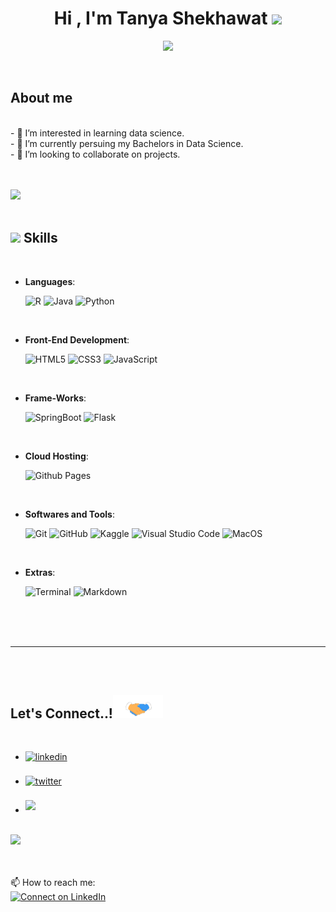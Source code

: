 <h1 align="center"><b>Hi , I'm Tanya Shekhawat </b><img src="https://media.giphy.com/media/hvRJCLFzcasrR4ia7z/giphy.gif" width="35"></h1>

<p align="center">
  <a href="https://github.com/DenverCoder1/readme-typing-svg"><img src="https://readme-typing-svg.herokuapp.com?font=Time+New+Roman&color=cyan&size=25&center=true&vCenter=true&width=600&height=100&lines=Welcome+to+my+profile..&hearts;++;Data+Science+Student;Active+Learner/Researcher;Love+to+learn+new+stuff..<3"></a>
</p>
<br>
	
## **About me**
<br>
- 👀 I’m interested in learning data science.<br>
- 🌱 I’m currently persuing my Bachelors in Data Science. <br>
- 💞️ I’m looking to collaborate on projects. <br>
<br><br>

<img src="https://user-images.githubusercontent.com/73097560/115834477-dbab4500-a447-11eb-908a-139a6edaec5c.gif"><br><br>

## <img src="https://media2.giphy.com/media/QssGEmpkyEOhBCb7e1/giphy.gif?cid=ecf05e47a0n3gi1bfqntqmob8g9aid1oyj2wr3ds3mg700bl&rid=giphy.gif" width ="25"><b> Skills</b>
<br>

<p align="center">

- **Languages**:
    
    ![R](https://img.shields.io/badge/R-276DC3?style=for-the-badge&logo=r&logoColor=white)
    ![Java](https://img.shields.io/badge/Java-ED8B00?style=for-the-badge&logo=java&logoColor=white)
    ![Python](https://img.shields.io/badge/Python%20-%2314354C.svg?style=for-the-badge&logo=python&logoColor=white)

<br>   
    
- **Front-End Development**: 

   ![HTML5](https://img.shields.io/badge/HTML5%20-%23E34F26.svg?style=for-the-badge&logo=html5&logoColor=white)
   ![CSS3](https://img.shields.io/badge/CSS%20-%231572B6.svg?style=for-the-badge&logo=css3&logoColor=white)
   ![JavaScript](https://img.shields.io/badge/JavaScript%20-%23F7DF1E.svg?style=for-the-badge&logo=javascript&logoColor=black)

<br>
	  
    
- **Frame-Works**: 

   ![SpringBoot](https://img.shields.io/badge/Spring-6DB33F?style=for-the-badge&logo=spring&logoColor=white)
	![Flask](https://img.shields.io/badge/Flask-000000?style=for-the-badge&logo=flask&logoColor=white)
<!-- SQL https://img.shields.io/badge/MySQL-00000F?style=for-the-badge&logo=mysql&logoColor=white
	Mongo DB https://img.shields.io/badge/MongoDB-4EA94B?style=for-the-badge&logo=mongodb&logoColor=white	 -->

<br>

- **Cloud Hosting**:

    ![Github Pages](https://img.shields.io/badge/GitHub%20Pages-%23327FC7.svg?style=for-the-badge&logo=github&logoColor=white)
    
<br>

- **Softwares and Tools**:

    ![Git](https://img.shields.io/badge/git-%23F05033.svg?style=for-the-badge&logo=git&logoColor=white)
    ![GitHub](https://img.shields.io/badge/github-%23121011.svg?style=for-the-badge&logo=github&logoColor=white)
    ![Kaggle](https://img.shields.io/badge/Kaggle-20BEFF?style=for-the-badge&logo=Kaggle&logoColor=white)
    ![Visual Studio Code](https://img.shields.io/badge/Visual%20Studio%20Code-0078d7.svg?style=for-the-badge&logo=visual-studio-code&logoColor=white)
    ![MacOS](https://img.shields.io/badge/mac%20os-000000?style=for-the-badge&logo=apple&logoColor=white) 

<br>

- **Extras**:

    ![Terminal](https://img.shields.io/badge/Terminal-%23054020?style=for-the-badge&logo=gnu-bash&logoColor=white)
    ![Markdown](https://img.shields.io/badge/markdown-%23000000.svg?style=for-the-badge&logo=markdown&logoColor=white)   


</p>

<br>
<br>
<br>

-----

<br>
<br>

## <b> Let's Connect..!</b><img src="https://github.com/0xAbdulKhalid/0xAbdulKhalid/raw/main/assets/mdImages/handshake.gif" width ="80">
<br>
<div align='left'>

<ul>

<li>
<a href="https://linkedin.com/in/0xabdulkhalid" target="_blank">
<img src="https://img.shields.io/badge/linkedin:  0xabdulkhalid-%2300acee.svg?color=405DE6&style=for-the-badge&logo=linkedin&logoColor=white" alt=linkedin style="margin-bottom: 5px;"/>
</a>
</li>

<br>

<li>
<a href="https://twitter.com/0xabdulkhalid" target="_blank">
<img src="https://img.shields.io/badge/twitter:  0xabdulkhalid-%2300acee.svg?color=1DA1F2&style=for-the-badge&logo=twitter&logoColor=white" alt=twitter style="margin-bottom: 5px;"/>
</a>
</li>

<br>

<li>
<a href="mailto:0xabdulkhalid@gmail.com" target="_blank">
<img src="https://img.shields.io/badge/gmail:  0xabdulkhalid-%23EA4335.svg?style=for-the-badge&logo=gmail&logoColor=white" t=mail style="margin-bottom: 5px;" />
</a>
</li>
	
</ul>
</div>

<br>
<img src="https://user-images.githubusercontent.com/73097560/115834477-dbab4500-a447-11eb-908a-139a6edaec5c.gif">
<br>
<br>
<br>


<!-- - 👋 Hi, I’m Tanya Shekhawat
- 👀 I’m interested in learning data science
- 🌱 I’m currently persuing my Bachelors in Data Science. 
- 💞️ I’m looking to collaborate on projects. 
- 📫 How to reach me: Mail me at 9tanya18@gmail.com -->

<!-- ![visitors](https://visitor-badge.laobi.icu/badge?page_id=page.id) -->
<!-- ![visitor badge](https://visitor-badge.glitch.me/badge?page_id=jwenjian.visitor-badge) -->
<!-- ![Visitors](https://visitor-badge.deta.dev/badge?page_id=AmreshSinha.AmreshSinha) -->
<!-- ![Visitors](https://visitor-badge.deta.dev/badge?page_id=Yves54.Yves54) -->


📫 How to reach me:
<br>
[![Connect on LinkedIn](https://img.shields.io/badge/--linkedin?label=LinkedIn&logo=LinkedIn&style=social)](https://www.linkedin.com/in/tanya-shekhawat)
<!-- 
<a href="https://github.com/anuraghazra/github-readme-stats">
  <img align="center" src="https://github-readme-stats.vercel.app/api?username=Yves54&show_icons=true&theme=aura" />
</a>
<a href="https://github.com/anuraghazra/convoychat">
  <img align="center" src="https://github-readme-stats.vercel.app/api/top-langs/?username=Yves54&layout=compact" />
</a>
 -->
<!---
Yves54/Yves54 is a ✨ special ✨ repository because its `README.md` (this file) appears on your GitHub profile.
You can click the Preview link to take a look at your changes.
--->

